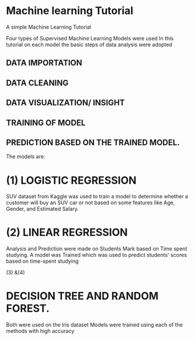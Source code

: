 # Machine learning Tutorial
 A simple Machine Learning Tutorial

Four types of Supervised Machine Learning Models were used
In this tutorial on each model the basic steps of data analysis were adopted

## DATA IMPORTATION
## DATA CLEANING
## DATA VISUALIZATION/ INSIGHT
## TRAINING OF MODEL
## PREDICTION BASED ON THE TRAINED MODEL.


The models are:


# (1) LOGISTIC REGRESSION

SUV dataset from Kaggle was used to train a model to determine whether a customer will buy an SUV car or not
based on some features like Age, Gender, and Estimated Salary.

# (2) LINEAR REGRESSION 

Analysis and Prediction were made on Students Mark based on Time spent studying.
A model was Trained which was used to predict students' scores based on time-spent studying

(3) &(4)

# DECISION TREE AND RANDOM FOREST.

Both were used on the Iris dataset 
Models were trained using each of the methods with high accuracy 
